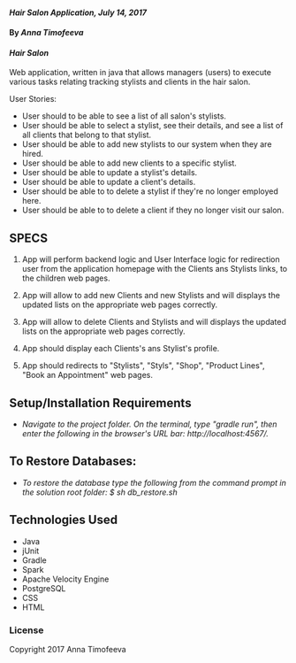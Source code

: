 #### _Hair Salon Application, July 14, 2017_

#### By _**Anna Timofeeva**_

#### _Hair Salon_

Web application, written in java that allows managers (users) to execute various tasks relating tracking stylists and clients in the hair salon.

User Stories:

* User should to be able to see a list of all salon's stylists.
* User should be able to select a stylist, see their details, and see a list of all clients that belong to that stylist.
* User should be able to add new stylists to our system when they are hired.
* User should be able to add new clients to a specific stylist.
* User should be able to update a stylist's details.
* User should be able to update a client's details.
* User should be able to to delete a stylist if they're no longer employed here.
* User should be able to to delete a client if they no longer visit our salon.


## SPECS

1. App will perform backend logic and User Interface logic for redirection user from the application homepage with the Clients ans Stylists links, to the children web pages.

2. App will allow to add new Clients and new Stylists and will displays the updated lists on the appropriate web pages correctly.

3. App will allow to delete Clients and Stylists and will displays the updated lists on the appropriate web pages correctly.

4. App should display each Clients's ans Stylist's profile.

5. App should redirects to "Stylists", "Styls", "Shop", "Product Lines", "Book an Appointment" web pages.


## Setup/Installation Requirements

* _Navigate to the project folder.  On the terminal, type "gradle run", then enter the following in the browser's URL bar: http://localhost:4567/._

## To Restore Databases:

* _To restore the database type the following from the command prompt in the solution root folder:
$ sh db_restore.sh_


## Technologies Used

* Java
* jUnit
* Gradle
* Spark
* Apache Velocity Engine
* PostgreSQL
* CSS
* HTML



### License
Copyright 2017 Anna Timofeeva  

